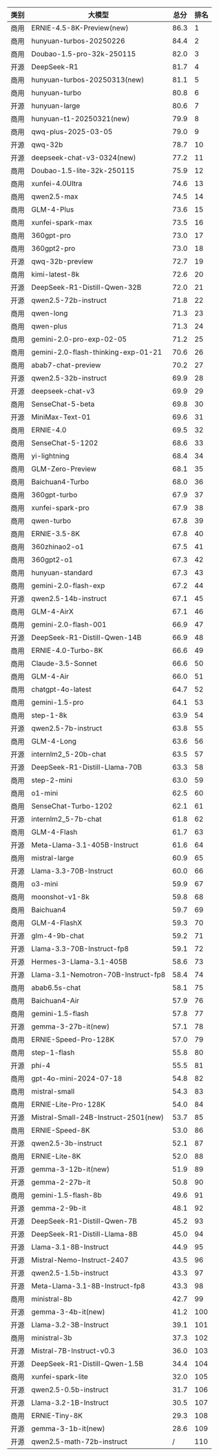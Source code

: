 
| 类别 | 大模型                         | 总分  | 排名 |
|-----|------------------------------|------|----|
|商用|ERNIE-4.5-8K-Preview(new)|86.3|1|
|商用|hunyuan-turbos-20250226|84.4|2|
|商用|Doubao-1.5-pro-32k-250115|82.0|3|
|开源|DeepSeek-R1|81.7|4|
|商用|hunyuan-turbos-20250313(new)|81.1|5|
|商用|hunyuan-turbo|80.8|6|
|开源|hunyuan-large|80.6|7|
|商用|hunyuan-t1-20250321(new)|79.9|8|
|商用|qwq-plus-2025-03-05|79.0|9|
|开源|qwq-32b|78.7|10|
|开源|deepseek-chat-v3-0324(new)|77.2|11|
|商用|Doubao-1.5-lite-32k-250115|75.9|12|
|商用|xunfei-4.0Ultra|74.6|13|
|商用|qwen2.5-max|74.5|14|
|商用|GLM-4-Plus|73.6|15|
|商用|xunfei-spark-max|73.5|16|
|商用|360gpt-pro|73.0|17|
|商用|360gpt2-pro|73.0|18|
|开源|qwq-32b-preview|72.7|19|
|商用|kimi-latest-8k|72.6|20|
|开源|DeepSeek-R1-Distill-Qwen-32B|72.0|21|
|开源|qwen2.5-72b-instruct|71.8|22|
|商用|qwen-long|71.3|23|
|商用|qwen-plus|71.3|24|
|商用|gemini-2.0-pro-exp-02-05|71.2|25|
|商用|gemini-2.0-flash-thinking-exp-01-21|70.6|26|
|商用|abab7-chat-preview|70.2|27|
|开源|qwen2.5-32b-instruct|69.9|28|
|开源|deepseek-chat-v3|69.9|29|
|商用|SenseChat-5-beta|69.8|30|
|开源|MiniMax-Text-01|69.6|31|
|商用|ERNIE-4.0|69.5|32|
|商用|SenseChat-5-1202|68.6|33|
|商用|yi-lightning|68.4|34|
|商用|GLM-Zero-Preview|68.1|35|
|商用|Baichuan4-Turbo|68.0|36|
|商用|360gpt-turbo|67.9|37|
|商用|xunfei-spark-pro|67.9|38|
|商用|qwen-turbo|67.8|39|
|商用|ERNIE-3.5-8K|67.8|40|
|商用|360zhinao2-o1|67.5|41|
|商用|360gpt2-o1|67.3|42|
|商用|hunyuan-standard|67.3|43|
|商用|gemini-2.0-flash-exp|67.2|44|
|开源|qwen2.5-14b-instruct|67.1|45|
|商用|GLM-4-AirX|67.1|46|
|商用|gemini-2.0-flash-001|66.9|47|
|开源|DeepSeek-R1-Distill-Qwen-14B|66.9|48|
|商用|ERNIE-4.0-Turbo-8K|66.6|49|
|商用|Claude-3.5-Sonnet|66.6|50|
|商用|GLM-4-Air|66.0|51|
|商用|chatgpt-4o-latest|64.7|52|
|商用|gemini-1.5-pro|64.1|53|
|商用|step-1-8k|63.9|54|
|开源|qwen2.5-7b-instruct|63.8|55|
|商用|GLM-4-Long|63.6|56|
|开源|internlm2_5-20b-chat|63.5|57|
|开源|DeepSeek-R1-Distill-Llama-70B|63.3|58|
|商用|step-2-mini|63.0|59|
|商用|o1-mini|62.5|60|
|商用|SenseChat-Turbo-1202|62.1|61|
|开源|internlm2_5-7b-chat|61.8|62|
|商用|GLM-4-Flash|61.7|63|
|开源|Meta-Llama-3.1-405B-Instruct|61.6|64|
|商用|mistral-large|60.9|65|
|开源|Llama-3.3-70B-Instruct|60.0|66|
|商用|o3-mini|59.9|67|
|商用|moonshot-v1-8k|59.8|68|
|商用|Baichuan4|59.7|69|
|商用|GLM-4-FlashX|59.3|70|
|开源|glm-4-9b-chat|59.2|71|
|开源|Llama-3.3-70B-Instruct-fp8|59.1|72|
|开源|Hermes-3-Llama-3.1-405B|58.6|73|
|开源|Llama-3.1-Nemotron-70B-Instruct-fp8|58.4|74|
|商用|abab6.5s-chat|58.1|75|
|商用|Baichuan4-Air|57.9|76|
|商用|gemini-1.5-flash|57.8|77|
|开源|gemma-3-27b-it(new)|57.1|78|
|商用|ERNIE-Speed-Pro-128K|57.0|79|
|商用|step-1-flash|55.8|80|
|开源|phi-4|55.5|81|
|商用|gpt-4o-mini-2024-07-18|54.8|82|
|商用|mistral-small|54.3|83|
|商用|ERNIE-Lite-Pro-128K|54.0|84|
|开源|Mistral-Small-24B-Instruct-2501(new)|53.7|85|
|商用|ERNIE-Speed-8K|53.0|86|
|开源|qwen2.5-3b-instruct|52.1|87|
|商用|ERNIE-Lite-8K|52.0|88|
|开源|gemma-3-12b-it(new)|51.9|89|
|开源|gemma-2-27b-it|50.8|90|
|商用|gemini-1.5-flash-8b|49.6|91|
|开源|gemma-2-9b-it|48.1|92|
|开源|DeepSeek-R1-Distill-Qwen-7B|45.2|93|
|开源|DeepSeek-R1-Distill-Llama-8B|45.0|94|
|开源|Llama-3.1-8B-Instruct|44.9|95|
|开源|Mistral-Nemo-Instruct-2407|43.5|96|
|开源|qwen2.5-1.5b-instruct|43.3|97|
|开源|Meta-Llama-3.1-8B-Instruct-fp8|43.3|98|
|商用|ministral-8b|42.7|99|
|开源|gemma-3-4b-it(new)|41.2|100|
|开源|Llama-3.2-3B-Instruct|39.1|101|
|商用|ministral-3b|37.3|102|
|开源|Mistral-7B-Instruct-v0.3|36.0|103|
|开源|DeepSeek-R1-Distill-Qwen-1.5B|34.4|104|
|商用|xunfei-spark-lite|32.0|105|
|开源|qwen2.5-0.5b-instruct|31.7|106|
|开源|Llama-3.2-1B-Instruct|30.5|107|
|商用|ERNIE-Tiny-8K|29.3|108|
|开源|gemma-3-1b-it(new)|28.6|109|
|开源|qwen2.5-math-72b-instruct|/|110|

